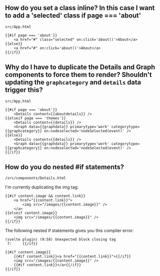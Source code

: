 ## How do you set a class inline? In this case I want to add a 'selected' class if page === 'about'

    src/App.html

```
{{#if page === 'about'}}
    <a href="#" class="selected" on:click='about()'>About</a>
{{else}}
    <a href="#" on:click='about()'>About</a>
{{/if}}
```

## Why do I have to duplicate the Details and Graph components to force them to render? Shouldn't updating the `graphcategory` and `details` data trigger this?

    src/App.html

```
{{#if page === 'about'}}
    <Details content={{aboutdetails}} />
{{elseif page === 'themes'}}
    <Details content={{details}} />
    <Graph data={{graphdata}} primarytype='work' categorytype={{graphcategory}} on:nodeselected='nodeSelected(event)' />
{{else}}
    <Details content={{details}} />
    <Graph data={{graphdata}} primarytype='work' categorytype={{graphcategory}} on:nodeselected='nodeSelected(event)' />
{{/if}}

```

## How do you do nested #if statements?

    /src/components/Details.html

I'm currently duplicating the img tag:

```
{{#if content.image && content.link}}
    <a href="{{content.link}}">
        <img src="/images/{{content.image}}" />
    </a>
{{elseif content.image}}
    <img src="/images/{{content.image}}" />
{{/if}}
```

The following nested if statements gives you this compiler error:

```
(svelte plugin) (9:58) Unexpected block closing tag
 7:     {{/if}}
```

```
{{#if content.image}}
    {{#if content.link}}<a href="{{content.link}}">{{/if}}
    <img src="/images/{{content.image}}" />
    {{#if content.link}}</a>{{/if}}
{{/if}}
```